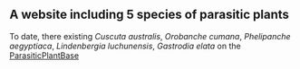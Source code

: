 ## A website including 5 species of parasitic plants

To date, there existing *Cuscuta australis*, *Orobanche cumana*, *Phelipanche aegyptiaca*, *Lindenbergia luchunensis*, *Gastrodia elata* on the [ParasiticPlantBase](http://210.72.89.18:7382/)